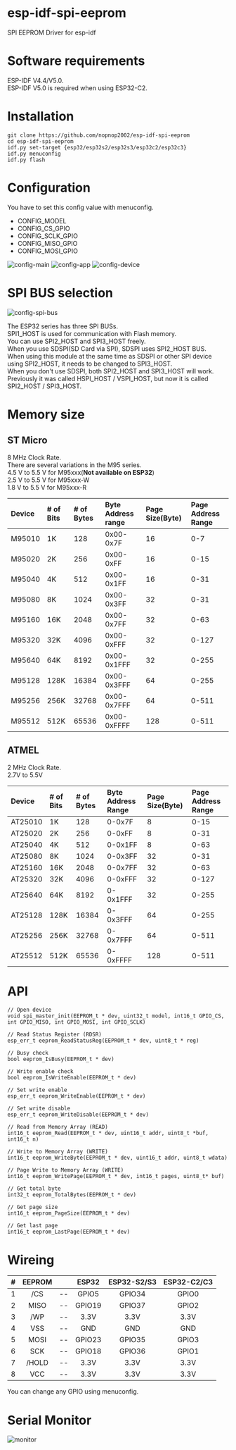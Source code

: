 # esp-idf-spi-eeprom
SPI EEPROM Driver for esp-idf   

# Software requirements   
ESP-IDF V4.4/V5.0.   
ESP-IDF V5.0 is required when using ESP32-C2.   

# Installation
```
git clone https://github.com/nopnop2002/esp-idf-spi-eeprom
cd esp-idf-spi-eeprom
idf.py set-target {esp32/esp32s2/esp32s3/esp32c2/esp32c3}
idf.py menuconfig
idf.py flash
```

# Configuration
You have to set this config value with menuconfig.   
- CONFIG_MODEL   
- CONFIG_CS_GPIO   
- CONFIG_SCLK_GPIO   
- CONFIG_MISO_GPIO   
- CONFIG_MOSI_GPIO   

![config-main](https://user-images.githubusercontent.com/6020549/137619902-92071025-6549-40a6-8339-d157f1c96ba8.jpg)
![config-app](https://user-images.githubusercontent.com/6020549/203246605-1274b27f-2bc7-4a02-9c5a-90398ab7358c.jpg)
![config-device](https://user-images.githubusercontent.com/6020549/137619926-d42630ed-3665-4b0e-9604-89da93ccdc38.jpg)


# SPI BUS selection   
![config-spi-bus](https://user-images.githubusercontent.com/6020549/203246853-50599729-3dd8-445f-92da-a78cb9cfd984.jpg)

The ESP32 series has three SPI BUSs.   
SPI1_HOST is used for communication with Flash memory.   
You can use SPI2_HOST and SPI3_HOST freely.   
When you use SDSPI(SD Card via SPI), SDSPI uses SPI2_HOST BUS.   
When using this module at the same time as SDSPI or other SPI device using SPI2_HOST, it needs to be changed to SPI3_HOST.   
When you don't use SDSPI, both SPI2_HOST and SPI3_HOST will work.   
Previously it was called HSPI_HOST / VSPI_HOST, but now it is called SPI2_HOST / SPI3_HOST.   


# Memory size

## ST Micro   
8 MHz Clock Rate.   
There are several variations in the M95 series.   
4.5 V to 5.5 V for M95xxx(__Not available on ESP32__)   
2.5 V to 5.5 V for M95xxx-W   
1.8 V to 5.5 V for M95xxx-R   

|Device|# of Bits|# of Bytes|Byte Address range|Page Size(Byte)|Page Address Range|
|:---|:---|:---|:---|:---|:---|
|M95010|1K|128|0x00-0x7F|16|0-7|
|M95020|2K|256|0x00-0xFF|16|0-15|
|M95040|4K|512|0x00-0x1FF|16|0-31|
|M95080|8K|1024|0x00-0x3FF|32|0-31|
|M95160|16K|2048|0x00-0x7FF|32|0-63|
|M95320|32K|4096|0x00-0xFFF|32|0-127|
|M95640|64K|8192|0x00-0x1FFF|32|0-255|
|M95128|128K|16384|0x00-0x3FFF|64|0-255|
|M95256|256K|32768|0x00-0x7FFF|64|0-511|
|M95512|512K|65536|0x00-0xFFFF|128|0-511|

## ATMEL   
2 MHz Clock Rate.   
2.7V to 5.5V   

|Device|# of Bits|# of Bytes|Byte Address Range|Page Size(Byte)|Page Address Range|
|:---|:---|:---|:---|:---|:---|
|AT25010|1K|128|0-0x7F|8|0-15|
|AT25020|2K|256|0-0xFF|8|0-31|
|AT25040|4K|512|0-0x1FF|8|0-63|
|AT25080|8K|1024|0-0x3FF|32|0-31|
|AT25160|16K|2048|0-0x7FF|32|0-63|
|AT25320|32K|4096|0-0xFFF|32|0-127|
|AT25640|64K|8192|0-0x1FFF|32|0-255|
|AT25128|128K|16384|0-0x3FFF|64|0-255|
|AT25256|256K|32768|0-0x7FFF|64|0-511|
|AT25512|512K|65536|0-0xFFFF|128|0-511|


# API
```
// Open device
void spi_master_init(EEPROM_t * dev, uint32_t model, int16_t GPIO_CS, int GPIO_MISO, int GPIO_MOSI, int GPIO_SCLK)

// Read Status Register (RDSR)
esp_err_t eeprom_ReadStatusReg(EEPROM_t * dev, uint8_t * reg)

// Busy check
bool eeprom_IsBusy(EEPROM_t * dev)

// Write enable check
bool eeprom_IsWriteEnable(EEPROM_t * dev)

// Set write enable
esp_err_t eeprom_WriteEnable(EEPROM_t * dev)

// Set write disable
esp_err_t eeprom_WriteDisable(EEPROM_t * dev)

// Read from Memory Array (READ)
int16_t eeprom_Read(EEPROM_t * dev, uint16_t addr, uint8_t *buf, int16_t n)

// Write to Memory Array (WRITE)
int16_t eeprom_WriteByte(EEPROM_t * dev, uint16_t addr, uint8_t wdata)

// Page Write to Memory Array (WRITE)
int16_t eeprom_WritePage(EEPROM_t * dev, int16_t pages, uint8_t* buf)

// Get total byte
int32_t eeprom_TotalBytes(EEPROM_t * dev)

// Get page size
int16_t eeprom_PageSize(EEPROM_t * dev)

// Get last page
int16_t eeprom_LastPage(EEPROM_t * dev)
```


# Wireing  

|#|EEPROM||ESP32|ESP32-S2/S3|ESP32-C2/C3|
|:-:|:-:|:-:|:-:|:-:|:-:|
|1|/CS|--|GPIO5|GPIO34|GPIO0|
|2|MISO|--|GPIO19|GPIO37|GPIO2|
|3|/WP|--|3.3V|3.3V|3.3V|
|4|VSS|--|GND|GND|GND|
|5|MOSI|--|GPIO23|GPIO35|GPIO3|
|6|SCK|--|GPIO18|GPIO36|GPIO1|
|7|/HOLD|--|3.3V|3.3V|3.3V|
|8|VCC|--|3.3V|3.3V|3.3V|

You can change any GPIO using menuconfig.   


# Serial Monitor   
![monitor](https://user-images.githubusercontent.com/6020549/96329356-09719480-1087-11eb-85b3-0601f77a3772.jpg)
